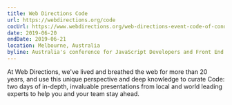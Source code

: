 ```yaml
---
title: Web Directions Code
url: https://webdirections.org/code
cocUrl: https://www.webdirections.org/web-directions-event-code-of-conduct
date: 2019-06-20
endDate: 2019-06-21
location: Melbourne, Australia
byline: Australia's conference for JavaScript Developers and Front End Engineers.
---
```


At Web Directions, we've lived and breathed the web for more than 20 years, and use this unique perspective and deep knowledge to curate Code: two days of in-depth, invaluable presentations from local and world leading experts to help you and your team stay ahead.
